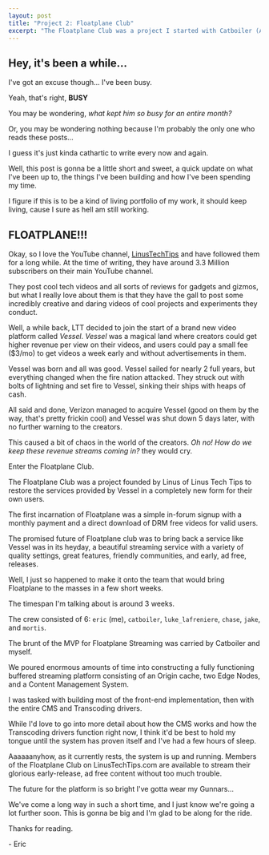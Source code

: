 ```yaml
---
layout: post
title: "Project 2: Floatplane Club"
excerpt: "The Floatplane Club was a project I started with Catboiler (AJ) for Linus Media Group to restore the services provided by Vessel in a completely new form for their own users."
---
```


## Hey, it's been a while...
I've got an excuse though... I've been busy.

Yeah, that's right,  **BUSY**

You may be wondering, *what kept him so busy for an entire month?*

Or, you may be wondering nothing because I'm probably the only one who reads these posts...

I guess it's just kinda cathartic to write every now and again.

Well, this post is gonna be a little short and sweet, a quick update on what I've been up to, the things I've been building and how I've been spending my time.

I figure if this is to be a kind of living portfolio of my work, it should keep living, cause I sure as hell am still working.

## FLOATPLANE!!!

Okay, so I love the YouTube channel, [LinusTechTips](https://www.youtube.com/user/LinusTechTips) and have followed them for a long while. At the time of writing, they have around 3.3 Million subscribers on their main YouTube channel.

They post cool tech videos and all sorts of reviews for gadgets and gizmos, but what I really love about them is that they have the gall to post some incredibly creative and daring videos of cool projects and experiments they conduct.

Well, a while back, LTT decided to join the start of a brand new video platform called *Vessel*. *Vessel* was a magical land where creators could get higher revenue per view on their videos, and users could pay a small fee ($3/mo) to get videos a week early and without advertisements in them.

Vessel was born and all was good. Vessel sailed for nearly 2 full years, but everything changed when the fire nation attacked. They struck out with bolts of lightning and set fire to Vessel, sinking their ships with heaps of cash.

All said and done, Verizon managed to acquire Vessel (good on them by the way, that's pretty frickin cool) and Vessel was shut down 5 days later, with no further warning to the creators.

This caused a bit of chaos in the world of the creators. *Oh no! How do we keep these revenue streams coming in?* they would cry.

Enter the Floatplane Club.

The Floatplane Club was a project founded by Linus of Linus Tech Tips to restore the services provided by Vessel in a completely new form for their own users.

The first incarnation of Floatplane was a simple in-forum signup with a monthly payment and a direct download of DRM free videos for valid users.

The promised future of Floatplane club was to bring back a service like Vessel was in its heyday, a beautiful streaming service with a variety of quality settings, great features, friendly communities, and early, ad free, releases.

Well, I just so happened to make it onto the team that would bring Floatplane to the masses in a few short weeks.

The timespan I'm talking about is around 3 weeks.

The crew consisted of 6: `eric` (me), `catboiler`, `luke_lafreniere`, `chase`, `jake`, and `mortis`.

The brunt of the MVP for Floatplane Streaming was carried by Catboiler and myself.

We poured enormous amounts of time into constructing a fully functioning buffered streaming platform consisting of an Origin cache, two Edge Nodes, and a Content Management System.

I was tasked with building most of the front-end implementation, then with the entire CMS and Transcoding drivers.

While I'd love to go into more detail about how the CMS works and how the Transcoding drivers function right now, I think it'd be best to hold my tongue until the system has proven itself and I've had a few hours of sleep.

Aaaaaanyhow, as it currently rests, the system is up and running. Members of the Floatplane Club on LinusTechTips.com are available to stream their glorious early-release, ad free content without too much trouble.

The future for the platform is so bright I've gotta wear my Gunnars...

We've come a long way in such a short time, and I just know we're going a lot further soon. This is gonna be big and I'm glad to be along for the ride.


Thanks for reading.

\- Eric
